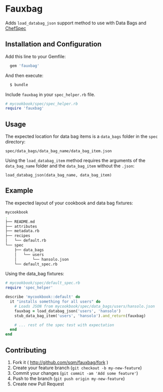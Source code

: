 # Fauxbag

Adds `load_databag_json` support method to use with Data Bags and [ChefSpec](http://code.sethvargo.com/chefspec/)

## Installation and Configuration

Add this line to your Gemfile:
```ruby
  gem 'fauxbag'
```

And then execute:
```bash
  $ bundle
```

Include `fauxbag` in your `spec_helper.rb` file.
```ruby
# mycookbook/spec/spec_helper.rb
require 'fauxbag'
```

## Usage

The expected location for data bag items is a `data_bags` folder in the `spec` directory: 

`spec/data_bags/data_bag_name/data_bag_item.json`

Using the `load_databag_item` method requires the arguments of the `data_bag_name` folder and the `data_bag_item` without the `.json`:

`load_databag_json(data_bag_name, data_bag_item)`

## Example

The expected layout of your cookbook and data bag fixtures:
```bash
mycookbook
.
├── README.md
├── attributes
├── metadata.rb
├── recipes
│   └── default.rb
└── spec
    ├── data_bags
    │   └── users
    │       └── hansolo.json
    └── default_spec.rb
```

Using the data_bag fixtures:
```ruby
# mycookbook/spec/default_spec.rb
require 'spec_helper'

describe 'mycookbook::default' do
  it "installs something for all users" do
    # Loads JSON from mycookbook/spec/data_bags/users/hansolo.json
    fauxbag = load_databag_json('users', 'hansolo')
    stub_data_bag_item('users', 'hansolo').and_return(fauxbag)

    # ... rest of the spec test with expectation
  end
end
```

## Contributing

1. Fork it ( http://github.com/sqm/fauxbag/fork )
2. Create your feature branch (`git checkout -b my-new-feature`)
3. Commit your changes (`git commit -am 'Add some feature'`)
4. Push to the branch (`git push origin my-new-feature`)
5. Create new Pull Request
